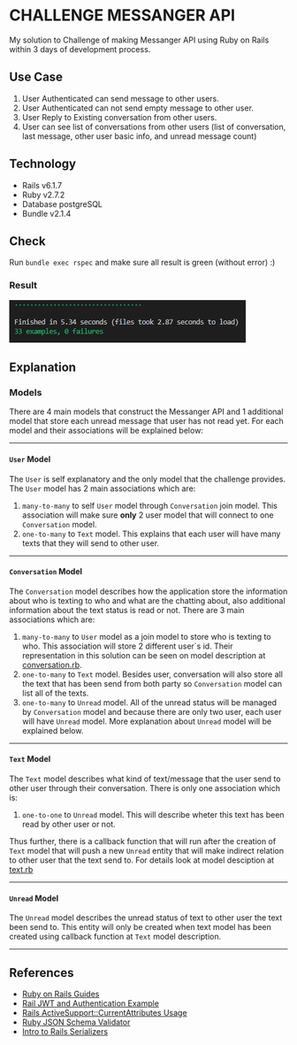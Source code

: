 # CHALLENGE MESSANGER API

My solution to Challenge of making Messanger API using Ruby on Rails within 3 days of development process.

## Use Case

1. User Authenticated can send message to other users.
2. User Authenticated can not send empty message to other user.
3. User Reply to Existing conversation from other users.
4. User can see list of conversations from other users (list of conversation, last message, other user basic info, and unread message count)

## Technology

* Rails v6.1.7
* Ruby v2.7.2
* Database postgreSQL
* Bundle v2.1.4

## Check

Run `bundle exec rspec` and make sure all result is green (without error) :)

### Result

![Test Result](result_file.jpg)

## Explanation

### Models

There are 4 main models that construct the Messanger API and 1 additional model that store each unread message that user has not read yet. For each model and their associations will be explained below:

---

#### `User` Model 

The `User` is self explanatory and the only model that the challenge provides. The `User` model has 2 main associations which are:

1. `many-to-many` to self `User` model through `Conversation` join model. This association will make sure **only** 2 user model that will connect to one `Conversation` model.
2. `one-to-many` to `Text` model. This explains that each user will have many texts that they will send to other user.

---

#### `Conversation` Model

The `Conversation` model describes how the application store the information about who is texting to who and what are the chatting about, also additional information about the text status is read or not. There are 3 main associations which are:

1. `many-to-many` to `User` model as a join model to store who is texting to who. This association will store 2 different user`s id. Their representation in this solution can be seen on model description at [conversation.rb](app/models/conversation.rb).
2. `one-to-many` to `Text` model. Besides user, conversation will also store all the text that has been send from both party so `Conversation` model can list all of the texts.
3. `one-to-many` to `Unread` model. All of the unread status will be managed by `Conversation` model and because there are only two user, each user will have `Unread` model. More explanation about `Unread` model will be explained below.

---

#### `Text` Model

The `Text` model describes what kind of text/message that the user send to other user through their conversation. There is only one association which is:

1. `one-to-one` to `Unread` model. This will describe wheter this text has been read by other user or not.

Thus further, there is a callback function that will run after the creation of `Text` model that will push a new `Unread` entity that will make indirect relation to other user that the text send to. For details look at model desciption at [text.rb](app/models/text.rb)

---

#### `Unread` Model

The `Unread` model describes the unread status of text to other user the text been send to. This entity will only be created when text model has been created using callback function at `Text` model description.

---

## References

- [Ruby on Rails Guides](https://guides.rubyonrails.org)
- [Rail JWT and Authentication Example](https://medium.com/binar-academy/rails-api-jwt-authentication-a04503ea3248)
- [Rails ActiveSupport::CurrentAttributes Usage](https://www.mintbit.com/blog/rails-current-attributes-usage-pros-and-cons)
- [Ruby JSON Schema Validator](https://github.com/voxpupuli/json-schema)
- [Intro to Rails Serializers](https://medium.com/@maxfpowell/a-quick-intro-to-rails-serializers-b390ced1fce7)

